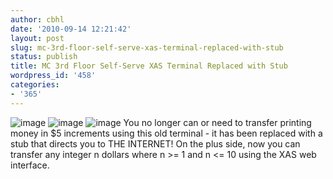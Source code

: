 ```yaml
---
author: cbhl
date: '2010-09-14 12:21:42'
layout: post
slug: mc-3rd-floor-self-serve-xas-terminal-replaced-with-stub
status: publish
title: MC 3rd Floor Self-Serve XAS Terminal Replaced with Stub
wordpress_id: '458'
categories:
- '365'
---
```


![image](http://blog.azuresky.ca/blog/wp-content/uploads/2010/09/wpid-IMG_20100914_095337.jpg)
![image](http://blog.azuresky.ca/blog/wp-content/uploads/2010/09/wpid-IMG_20100914_095340.jpg)
![image](http://blog.azuresky.ca/blog/wp-content/uploads/2010/09/wpid-IMG_20100914_095348.jpg)
You no longer can or need to transfer printing money in $5 increments
using this old terminal - it has been replaced with a stub that directs
you to THE INTERNET! On the plus side, now you can transfer any integer
n dollars where n \>= 1 and n <= 10 using the XAS web interface.

